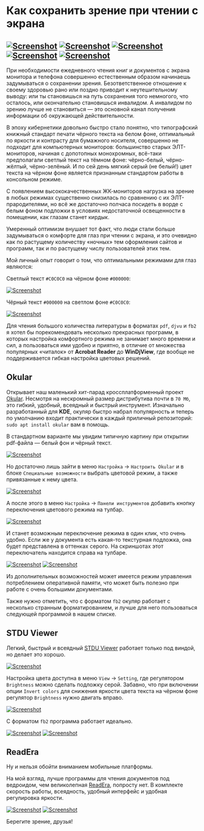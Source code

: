 # Как сохранить зрение при чтении с экрана

[![Screenshot](../../../data/tags/win7/tag_win7.png)](../../../data/tags/win7)
[![Screenshot](../../../data/tags/linux/tag_linux.png)](../../../data/tags/linux)
[![Screenshot](../../../data/tags/good/tag_good.png)](../../../data/tags/good)
[![Screenshot](../../../data/tags/education/tag_education.png)](../../../data/tags/education)
[![Screenshot](../../../data/tags/med/tag_med.png)](../../../data/tags/med)
-----

При необходимости ежедневного чтения книг и документов с экрана монитора и телефона совершенно естественным образом начинаешь задумываться о сохранении зрения. Безответственное отношение к своему здоровью рано или поздно приводит к неутешительному выводу: или ты становишься на путь сохранения того немногого, что осталось, или окончательно становишься инвалидом. А инвалидом по зрению лучше не становиться — это основной канал получения информации об окружающей действительности.

В эпоху кибернетики довольно быстро стало понятно, что типографский книжный стандарт печати чёрного текста на белом фоне, оптимальный по яркости и контрасту для бумажного носителя, совершенно не подходит для компьютерных мониторов: большинство старых ЭЛТ-мониторов, начиная с допотопных монохромных, всё-таки предполагали светлый текст на тёмном фоне: чёрно-белый, чёрно-жёлтый, чёрно-зелёный. И по сей день мягкий серый (не белый!) цвет текста на чёрном фоне является признанным стандартом работы в консольном режиме.

С появлением высококачественных ЖК-мониторов нагрузка на зрение в любых режимах существенно снизилась по сравнению с их ЭЛТ-прародителями, но всё же достаточно полчаса посидеть в ворде с белым фоном подложки в условиях недостаточной освещенности в помещении, как глазам станет кирдык.

Умеренный оптимизм внушает тот факт, что люди стали больше задумываться о комфорте для глаз при чтении с экрана, и это очевидно как по растущему количеству «ночных» тем оформления сайтов и программ, так и по растущему числу пользователей этих тем.

Мой личный опыт говорит о том, что оптимальными режимами для глаз являются:

Светлый текст `#C0C0C0` на чёрном фоне `#000000`:

[![Screenshot](https://github.com/apscrap/data-01/blob/main/2025-06-10-pdf-readers/pic/console_dark_mini.png)](https://github.com/apscrap/data-01/blob/main/2025-06-10-pdf-readers/pic/console_dark.png)

Чёрный текст `#000000` на светлом фоне `#C0C0C0`:

[![Screenshot](https://github.com/apscrap/data-01/blob/main/2025-06-10-pdf-readers/pic/console_light_mini.png)](https://github.com/apscrap/data-01/blob/main/2025-06-10-pdf-readers/pic/console_light.png)

Для чтения большого количества литературы в форматах `pdf`, `djvu` и `fb2` я хотел бы порекомендовать несколько прекрасных программ, в которых настройка комфортного режима не занимает много времени и сил, а пользоваться ими удобно и приятно, в отличие от множества популярных «читалок» от **Acrobat Reader** до **WinDjView**, где вообще не поддерживается гибкая настройка цветовых решений.

## Okular

Открывает наш маленький хит-парад кроссплатформенный проект [Okular](https://okular.kde.org/download/). Несмотря на нескромный размер дистрибутива почти в `70 Мб`, это гибкий, удобный, всеядный и быстрый инструмент. Изначально разработанный для **KDE**, окуляр быстро набрал популярность и теперь по умолчанию входит практически в каждый приличный репозиторий: `sudo apt install okular` вам в помощь.

В стандартном варианте мы увидим типичную картину при открытии pdf-файла — белый фон и чёрный текст.

[![Screenshot](https://github.com/apscrap/data-01/blob/main/2025-06-10-pdf-readers/pic/okular_1_mini.jpg)](https://github.com/apscrap/data-01/blob/main/2025-06-10-pdf-readers/pic/okular_1.jpg)

Но достаточно лишь зайти в меню `Настройка` -> `Настроить Okular` и в блоке `Специальные возможности` выбрать цветовой режим, а также привязанные к нему цвета.

[![Screenshot](https://github.com/apscrap/data-01/blob/main/2025-06-10-pdf-readers/pic/okular_settings_mini.jpg)](https://github.com/apscrap/data-01/blob/main/2025-06-10-pdf-readers/pic/okular_settings.jpg)

А после этого в меню `Настройка` -> `Панели инструментов` добавить кнопку переключения цветового режима на тулбар.

[![Screenshot](https://github.com/apscrap/data-01/blob/main/2025-06-10-pdf-readers/pic/okular_toolbar_mini.jpg)](https://github.com/apscrap/data-01/blob/main/2025-06-10-pdf-readers/pic/okular_toolbar.jpg)

И станет возможным переключение режима в один клик, что очень удобно. Если же у документа есть какая-то текстурная подложка, она будет представлена в оттенках серого. На скриншотах этот переключатель находится справа на тулбаре.

[![Screenshot](https://github.com/apscrap/data-01/blob/main/2025-06-10-pdf-readers/pic/okular_2_mini.jpg)](https://github.com/apscrap/data-01/blob/main/2025-06-10-pdf-readers/pic/okular_2.jpg)
[![Screenshot](https://github.com/apscrap/data-01/blob/main/2025-06-10-pdf-readers/pic/okular_3_mini.jpg)](https://github.com/apscrap/data-01/blob/main/2025-06-10-pdf-readers/pic/okular_3.jpg)

Из дополнительных возможностей может имеется режим управления потреблением оперативной памяти, что может быть полезно при работе с очень большими документами.

Также нужно отметить, что с форматом `fb2` окуляр работает с несколько странным форматированием, и лучше для него пользоваться следующей программой в нашем списке.

## STDU Viewer

Легкий, быстрый и всеядный [STDU Viewer](http://www.stdutility.com/stduviewer.html) работает только под виндой, но делает это хорошо.

[![Screenshot](https://github.com/apscrap/data-01/blob/main/2025-06-10-pdf-readers/pic/stdu_1_mini.jpg)](https://github.com/apscrap/data-01/blob/main/2025-06-10-pdf-readers/pic/stdu_1.jpg)

Настройка цвета доступна в меню `View` -> `Setting`, где регулятором `Brightness` можно сделать подложку серой. Забавно, что при включении опции `Invert colors` для снижения яркости цвета текста на чёрном фоне регулятор `Brightness` нужно двигать вправо.

[![Screenshot](https://github.com/apscrap/data-01/blob/main/2025-06-10-pdf-readers/pic/stdu_settings_mini.jpg)](https://github.com/apscrap/data-01/blob/main/2025-06-10-pdf-readers/pic/stdu_settings.jpg)

С форматом `fb2` программа работает идеально.

[![Screenshot](https://github.com/apscrap/data-01/blob/main/2025-06-10-pdf-readers/pic/stdu_2_mini.jpg)](https://github.com/apscrap/data-01/blob/main/2025-06-10-pdf-readers/pic/stdu_2.jpg)
[![Screenshot](https://github.com/apscrap/data-01/blob/main/2025-06-10-pdf-readers/pic/stdu_fb2_mini.jpg)](https://github.com/apscrap/data-01/blob/main/2025-06-10-pdf-readers/pic/stdu_fb2.jpg)

## ReadEra

Ну и нельзя обойти вниманием мобильные платформы.

На мой взгляд, лучше программы для чтения документов под ведроидом, чем великолепная [ReadEra](https://readera.org/ru), попросту нет. В комплекте скорость работы, всеядность, удобный интерфейс и удобная регулировка яркости.

[![Screenshot](https://github.com/apscrap/data-01/blob/main/2025-06-10-pdf-readers/pic/readera_dark_mini.png)](https://github.com/apscrap/data-01/blob/main/2025-06-10-pdf-readers/pic/readera_dark.png)
[![Screenshot](https://github.com/apscrap/data-01/blob/main/2025-06-10-pdf-readers/pic/readera_settings_mini.png)](https://github.com/apscrap/data-01/blob/main/2025-06-10-pdf-readers/pic/readera_settings.png)

Берегите зрение, друзья!
